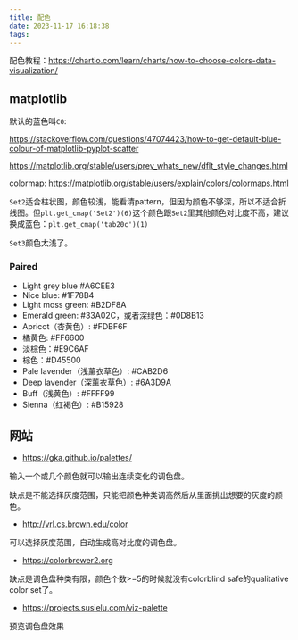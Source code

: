 ```yaml
---
title: 配色
date: 2023-11-17 16:18:38
tags:
---
```


配色教程：<https://chartio.com/learn/charts/how-to-choose-colors-data-visualization/>

## matplotlib

默认的蓝色叫`C0`: 

<https://stackoverflow.com/questions/47074423/how-to-get-default-blue-colour-of-matplotlib-pyplot-scatter>

<https://matplotlib.org/stable/users/prev_whats_new/dflt_style_changes.html>

colormap: <https://matplotlib.org/stable/users/explain/colors/colormaps.html>

`Set2`适合柱状图，颜色较浅，能看清pattern，但因为颜色不够深，所以不适合折线图。但`plt.get_cmap('Set2')(6)`这个颜色跟`Set2`里其他颜色对比度不高，建议换成蓝色：`plt.get_cmap('tab20c')(1)`

`Set3`颜色太浅了。

### Paired

- Light grey blue #A6CEE3
- Nice blue: #1F78B4
- Light moss green: #B2DF8A
- Emerald green: #33A02C，或者深绿色：#0D8B13
- Apricot（杏黄色）: #FDBF6F
- 橘黄色: #FF6600
- 淡棕色：#E9C6AF
- 棕色：#D45500
- Pale lavender（浅薰衣草色）: #CAB2D6
- Deep lavender（深薰衣草色）: #6A3D9A
- Buff（浅黄色）: #FFFF99
- Sienna（红褐色）: #B15928

## 网站

- <https://gka.github.io/palettes/>

输入一个或几个颜色就可以输出连续变化的调色盘。

缺点是不能选择灰度范围，只能把颜色种类调高然后从里面挑出想要的灰度的颜色。

- <http://vrl.cs.brown.edu/color>

可以选择灰度范围，自动生成高对比度的调色盘。

- <https://colorbrewer2.org>

缺点是调色盘种类有限，颜色个数>=5的时候就没有colorblind safe的qualitative color set了。

- <https://projects.susielu.com/viz-palette>

预览调色盘效果
